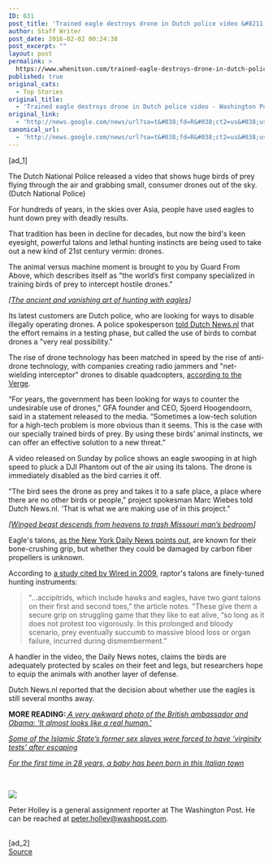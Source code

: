 ```yaml
---
ID: 631
post_title: 'Trained eagle destroys drone in Dutch police video &#8211; Washington Post'
author: Staff Writer
post_date: 2016-02-02 00:24:38
post_excerpt: ""
layout: post
permalink: >
  https://www.whenitson.com/trained-eagle-destroys-drone-in-dutch-police-video-washington-post/
published: true
original_cats:
  - Top Stories
original_title:
  - 'Trained eagle destroys drone in Dutch police video - Washington Post'
original_link:
  - 'http://news.google.com/news/url?sa=t&#038;fd=R&#038;ct2=us&#038;usg=AFQjCNHrxrRdbdcdqx7kGoiIBzeY0TQ_xA&#038;clid=c3a7d30bb8a4878e06b80cf16b898331&#038;cid=52779040937092&#038;ei=RfevVvCWCIql8QGU0ZmwAQ&#038;url=https://www.washingtonpost.com/news/worldviews/wp/2016/02/01/trained-eagle-destroys-drone-in-dutch-police-video/'
canonical_url:
  - 'http://news.google.com/news/url?sa=t&#038;fd=R&#038;ct2=us&#038;usg=AFQjCNHrxrRdbdcdqx7kGoiIBzeY0TQ_xA&#038;clid=c3a7d30bb8a4878e06b80cf16b898331&#038;cid=52779040937092&#038;ei=RfevVvCWCIql8QGU0ZmwAQ&#038;url=https://www.washingtonpost.com/news/worldviews/wp/2016/02/01/trained-eagle-destroys-drone-in-dutch-police-video/'
---
```

 [ad_1]
<br><div id="article-body" readability="79.779283093424">  <article itemprop="articleBody" readability="70.147058823529"><div class="inline-content inline-video" readability="34">  <p> <span class="pb-caption">The Dutch National Police released a video that shows huge birds of prey flying through the air and grabbing small, consumer drones out of the sky. (Dutch National Police)</span> </p> </div> <p>For hundreds of years, in the skies over Asia, people have used eagles to hunt down prey with deadly results.</p> <p>That tradition has been in decline for decades, but now the bird's keen eyesight, powerful talons and lethal hunting instincts are being used to take out a new kind of 21st century vermin: drones.</p> <p>The animal versus machine moment is brought to you by Guard From Above, which describes itself as "the world’s first company specialized in training birds of prey to intercept hostile drones."</p> <p channel="wp.com" class="interstitial-link"> <i> [<a href="https://www.washingtonpost.com/news/morning-mix/wp/2015/02/10/photos-the-ancient-and-vanishing-art-of-hunting-with-eagles/">The ancient and vanishing art of hunting with eagles</a>] </i> </p> <p>Its latest customers are Dutch police, who are looking for ways to disable illegally operating drones. A police spokesperson <a href="http://www.dutchnews.nl/news/archives/2016/02/dutch-police-training-eagles-to-take-out-drones/">told Dutch News.nl</a> that the effort remains in a testing phase, but called the use of birds to combat drones a "very real possibility."</p> <p>The rise of drone technology has been matched in speed by the rise of anti-drone technology, with companies creating radio jammers and "net-wielding interceptor" drones to disable quadcopters, <a href="http://www.theverge.com/2015/12/11/9891128/tokyo-interceptor-net-drone">according to the Verge</a>.</p> <p>“For years, the government has been looking for ways to counter the undesirable use of drones," GFA founder and CEO, Sjoerd Hoogendoorn, said in a statement released to the media. “Sometimes a low-tech solution for a high-tech problem is more obvious than it seems. This is the case with our specially trained birds of prey. By using these birds’ animal instincts, we can offer an effective solution to a new threat.”</p> <p>A video released on Sunday by police shows an eagle swooping in at high speed to pluck a DJI Phantom out of the air using its talons. The drone is immediately disabled as the bird carries it off.</p> <p>"The bird sees the drone as prey and takes it to a safe place, a place where there are no other birds or people," project spokesman Marc Wiebes told Dutch News.nl. ‘That is what we are making use of in this project."</p> <p channel="wp.com" class="interstitial-link"> <i> [<a href="https://www.washingtonpost.com/news/morning-mix/wp/2015/02/16/winged-beast-descends-from-heavens-to-trash-missouri-mans-bedroom/">Winged beast descends from heavens to trash Missouri man’s bedroom</a>] </i> </p> <p>Eagle's talons, <a href="http://www.nydailynews.com/news/world/watch-dutch-police-train-eagles-drones-midair-article-1.2516401">as the New York Daily News points out</a>, are known for their bone-crushing grip, but whether they could be damaged by carbon fiber propellers is unknown.</p> <p>According to <a href="http://www.wired.com/2009/11/raptor-talons/">a study cited by Wired in 2009</a>, raptor's talons are finely-tuned hunting instruments:</p> <blockquote class="citation" readability="14"><p>"...accipitrids, which include hawks and eagles, have two giant talons on their first and second toes," the article notes. "These give them a secure grip on struggling game that they like to eat alive, “so long as it does not protest too vigorously. In this prolonged and bloody scenario, prey eventually succumb to massive blood loss or organ failure, incurred during dismemberment.”</p></blockquote> <p>A handler in the video, the Daily News notes, claims the birds are adequately protected by scales on their feet and legs, but researchers hope to equip the animals with another layer of defense.</p> <p>Dutch News.nl reported that the decision about whether use the eagles is still several months away.</p> <p><strong>MORE READING:</strong><em><a href="https://www.washingtonpost.com/news/worldviews/wp/2016/02/01/a-very-awkward-photo-of-the-british-ambassador-and-obama-it-almost-looks-like-a-real-human/"> A very awkward photo of the British ambassador and Obama: ‘It almost looks like a real human.’</a></em></p> <p><em><a href="https://www.washingtonpost.com/news/worldviews/wp/2016/02/01/after-escaping-some-of-the-islamic-states-former-sex-slaves-were-forced-to-have-virginity-tests/">Some of the Islamic State’s former sex slaves were forced to have ‘virginity tests’ after escaping</a></em></p> <p><em><a href="https://www.washingtonpost.com/news/worldviews/wp/2016/02/01/for-the-first-time-in-28-years-a-baby-has-been-born-in-this-italian-town/">For the first time in 28 years, a baby has been born in this Italian town</a></em></p> <p> </p></article> <div class="post-body-sig-line" readability="33"><a href="http://www.washingtonpost.com/people/peter-holley"><img src="http://www.whenitson.com/wp-content/uploads/2016/02/Trained-eagle-destroys-drone-in-Dutch-police-video-Washington-Post.jpe" data-threshold="480" class="post-body-headshot-left "/></a><p>Peter Holley is a general assignment reporter at The Washington Post. He can be reached at peter.holley@washpost.com.</p></div> </div>
<br>[ad_2]
<br><a href="http://news.google.com/news/url?sa=t&#038;fd=R&#038;ct2=us&#038;usg=AFQjCNHrxrRdbdcdqx7kGoiIBzeY0TQ_xA&#038;clid=c3a7d30bb8a4878e06b80cf16b898331&#038;cid=52779040937092&#038;ei=RfevVvCWCIql8QGU0ZmwAQ&#038;url=https://www.washingtonpost.com/news/worldviews/wp/2016/02/01/trained-eagle-destroys-drone-in-dutch-police-video/">Source </a>